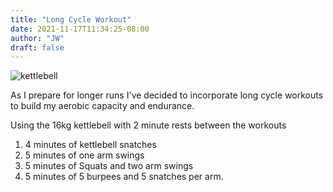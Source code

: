 ```yaml
---
title: "Long Cycle Workout"
date: 2021-11-17T11:34:25-08:00
author: "JW"
draft: false
---
```


![kettlebell](/kettlebell.jpeg)

As I prepare for longer runs I've decided to incorporate long cycle workouts to build my aerobic capacity and endurance. <!--more-->



Using the 16kg kettlebell with 2 minute rests between the workouts


1. 4 minutes of kettlebell snatches 
2. 5 minutes of one arm swings 
3. 5 minutes of Squats and two arm swings
4. 5 minutes of 5 burpees and 5 snatches per arm.